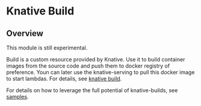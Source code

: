 # Knative Build

## Overview

This module is still experimental.

Build is a custom resource provided by Knative. Use it to build container images from the source code and push them to docker registry of preference. Youn can later use the knative-serving to pull this docker image to start lambdas. For details, see [knative build](https://github.com/knative/docs/tree/master/docs/build).

For details on how to leverage the full potential of knative-builds, see [samples](https://github.com/knative/build/tree/master/test).
